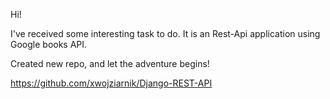 Hi!

I've received some interesting task to do. It is an Rest-Api application using Google books API.

Created new repo, and let the adventure begins!

https://github.com/xwojziarnik/Django-REST-API